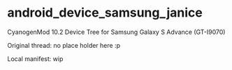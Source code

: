 android_device_samsung_janice
=============================

CyanogenMod 10.2 Device Tree for Samsung Galaxy S Advance (GT-I9070)

Original thread: no place holder here :p

Local manifest: wip
